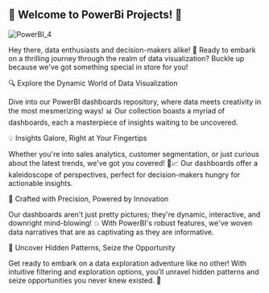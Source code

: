 ## 🚀 Welcome to PowerBi Projects! 🚀



![PowerBI_4](https://github.com/Ashu4262/PowerBi-Project/assets/136991097/8be2368a-4481-45d7-bd6d-e2ac669826d8)



Hey there, data enthusiasts and decision-makers alike! 👋 Ready to embark on a thrilling journey through the realm of data visualization? Buckle up because we've got something special in store for you!

🔍 Explore the Dynamic World of Data Visualization

Dive into our PowerBI dashboards repository, where data meets creativity in the most mesmerizing ways! 📊 Our collection boasts a myriad of dashboards, each a masterpiece of insights waiting to be uncovered.

💡 Insights Galore, Right at Your Fingertips

Whether you're into sales analytics, customer segmentation, or just curious about the latest trends, we've got you covered! 💼📈 Our dashboards offer a kaleidoscope of perspectives, perfect for decision-makers hungry for actionable insights.

🎨 Crafted with Precision, Powered by Innovation

Our dashboards aren't just pretty pictures; they're dynamic, interactive, and downright mind-blowing! 💥 With PowerBI's robust features, we've woven data narratives that are as captivating as they are informative.

🔎 Uncover Hidden Patterns, Seize the Opportunity

Get ready to embark on a data exploration adventure like no other! With intuitive filtering and exploration options, you'll unravel hidden patterns and seize opportunities you never knew existed. 🌟
